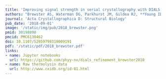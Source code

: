 ```yaml
---
title: 'Improving signal strength in serial crystallography with DIALS geometry refinement'
authors: "Brewster AS, Waterman DG, Parkhurst JM, Gildea RJ, **Young ID**, O'Riordan LJ, Yano J, Winter G, Evans G, Sauter NK."
journal: 'Acta Crystallographica D: Structural Biology'
pub_date: '2018-09-01'
image: '/static/img/pub/2018_brewster.png'
pmid: 30198898
pmcid: PMC6130462
doi: 10.1107/S2059798318009191
pdf: '/static/pdf/2018_brewster.pdf'
links:
- name: Jupyter notebooks
  url: https://github.com/phyy-nx/dials_refinement_brewster2018
- name: Raw thermolysin data
  url: http://www.cxidb.org/id-81.html
---
```


